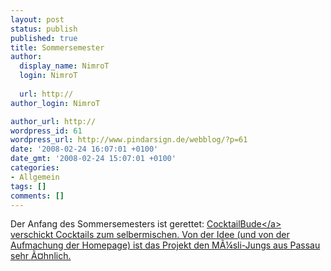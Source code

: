 ```yaml
---
layout: post
status: publish
published: true
title: Sommersemester
author:
  display_name: NimroT
  login: NimroT
  
  url: http://
author_login: NimroT

author_url: http://
wordpress_id: 61
wordpress_url: http://www.pindarsign.de/webblog/?p=61
date: '2008-02-24 16:07:01 +0100'
date_gmt: '2008-02-24 15:07:01 +0100'
categories:
- Allgemein
tags: []
comments: []
---
```

<p>Der Anfang des Sommersemesters ist gerettet: <a href="http:&#47;&#47;www.cocktailbude.de&#47;index.php?action=homepage%2Fview">CocktailBude<&#47;a> verschickt Cocktails zum selbermischen. Von der Idee (und von der Aufmachung der Homepage) ist das Projekt den M&Atilde;&frac14;sli-Jungs aus Passau sehr &Atilde;&curren;hnlich.</p>
